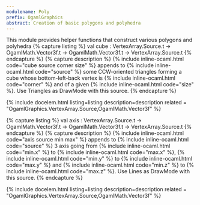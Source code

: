 ```yaml
---
modulename: Poly 
prefix: OgamlGraphics
abstract: Creation of basic polygons and polyhedra
---
```



This module provides helper functions that construct
 various polygons and polyhedra
{% capture listing %}
val cube : VertexArray.Source.t -> OgamlMath.Vector3f.t -> OgamlMath.Vector3f.t -> VertexArray.Source.t
{% endcapture %}
{% capture description %}
{% include inline-ocaml.html code="cube source corner size" %} appends to {% include inline-ocaml.html code="source" %} some CCW-oriented
 triangles forming a cube whose bottom-left-back vertex is {% include inline-ocaml.html code="corner" %} and of
 a given {% include inline-ocaml.html code="size" %}. Use Triangles as DrawMode with this source.
{% endcapture %}

{% include docelem.html listing=listing description=description  related = "OgamlGraphics.VertexArray.Source,OgamlMath.Vector3f" %}

{% capture listing %}
val axis : VertexArray.Source.t -> OgamlMath.Vector3f.t -> OgamlMath.Vector3f.t -> VertexArray.Source.t
{% endcapture %}
{% capture description %}
{% include inline-ocaml.html code="axis source min max" %} appends to {% include inline-ocaml.html code="source" %} 3 axis going
 from {% include inline-ocaml.html code="min.x" %} to {% include inline-ocaml.html code="max.x" %}, {% include inline-ocaml.html code="min.y" %} to {% include inline-ocaml.html code="max.y" %} and {% include inline-ocaml.html code="min.z" %} to {% include inline-ocaml.html code="max.z" %}.
 Use Lines as DrawMode with this source.
{% endcapture %}

{% include docelem.html listing=listing description=description  related = "OgamlGraphics.VertexArray.Source,OgamlMath.Vector3f" %}

